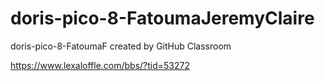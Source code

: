 # doris-pico-8-FatoumaJeremyClaire
doris-pico-8-FatoumaF created by GitHub Classroom

https://www.lexaloffle.com/bbs/?tid=53272
